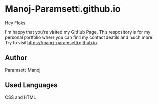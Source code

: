 # Manoj-Paramsetti.github.io
Hey Floks!

I'm happy that you're visited my GitHub Page. This respository is for my personal portfolio where you can find my contact deatils and much more.
Try to visit https://manoj-paramsetti.github.io
 
## Author
Paramsetti Manoj

## Used Languages
CSS and HTML
